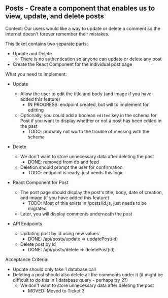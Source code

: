 ## Posts - Create a component that enables us to view, update, and delete posts

Context: Our users would like a way to update or delete a comment so the Internet doesn't forever remember their mistakes.

This ticket contains two separate parts:

- Update and Delete
  - There is no authentication so anyone can update or delete any post
- Create the React Component for the individual post page

What you need to implement:

- Update

  - Allow the user to edit the title and body (and image if you have added this feature)
    - IN PROGRESS: endpoint created, but will to implement for editting
  - Optionally, you could add a boolean `edited` key in the schema for Post if you want to display whether or not a post has been edited in the past
    - TODO: probably not worth the trouble of messing with the schema

- Delete

  - We don't want to store unnecessary data after deleting the post
    - DONE: removed from db and feed
  - Deletion should prompt the user for confirmation
    - TODO: endpoint is ready, just needs this logic

- React Component for Post

  - The post page should display the post's title, body, date of creation, and image (if you have added this feature)
    - TODO: Most of this exists in /posts/id.js, just needs to be migrated
  - Later, you will display comments underneath the post

- API Endpoints

  - Updating post by id using new values
    - DONE: /api/posts/update => updatePost(id)
  - Delete post by id
    - DONE: /api/posts/delete => deletePost(id)

Acceptance Criteria:

- Update should only take 1 database call
- Deleting a post should also delete all the comments under it (it might be difficult to do this in 1 database query - perhaps try 2?)
  - We don't want to store unnecessary data after deleting the post
    - MOVED: Moved to Ticket 3
